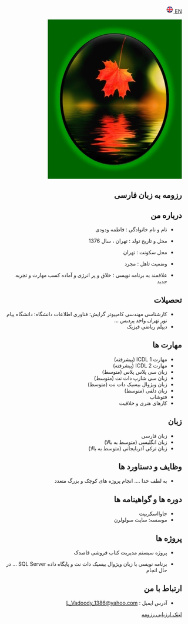 

[EN](CV_En.md)<a class="pt-trigger" href="CV_En" data-animation="62"> <img src="img/en.png" width="20" height="20"/></a>

<style type="text/css">
body{
 direction:rtl;
}
</style>
	
<img src="https://raw.githubusercontent.com/Vadoody/Vadoody.github.io/main/U100.jpg">
 
 ## رزومه به زبان فارسی      


## درباره من
 
+ نام و نام خانوادگی : فاطمه ودودی 

+ محل و تاریخ تولد : تهران ، سال 1376

+ محل سکونت : تهران                                              

+ وضعیت تاهل : مجرد 

+ علاقمند به برنامه نویسی ؛ خلاق و پر انرژی و آماده کسب مهارت و تجربه جدید 


## تحصیلات
 
+ کارشناسی مهندسی کامپیوتر
گرایش: فناوری اطلاعات
دانشگاه: دانشگاه پیام نور تهران واحد پردیس 
...
+ دیپلم ریاضی فیزیک
 
 
## مهارت ها
 
 + مهارت ICDL 1 (پیشرفته)
 + مهارت ICDL 2 (پیشرفته)
 + زبان سی پلاس پلاس (متوسط) 
 + زبان سی شارپ دات نت (متوسط)
 + زبان ویژوال بیسیک دات نت (متوسط) 
 + زبان دلفی (متوسط)
 +  فتوشاپ   
 + کارهای هنری و خلاقیت
 
 
## زبان 
 
 + زبان فارسی 
 + زبان انگلیسی (متوسط به بالا)
 + زبان ترکی آذربایجانی (متوسط به بالا)
 
 
## وظایف و دستاورد ها
  
 + به لطف خدا .... انجام پروژه های کوچک و بزرگ متعدد

## دوره ها و گواهینامه ها
 
 + جاوااسکریپت
 + موسسه: سایت سولولرن
 
 
## پروژه ها 

 + پروژه سیستم مدیریت کتاب فروشی قاصدک

 + برنامه نویسی با زبان ویژوال بیسیک دات نت و پایگاه داده SQL Server ... در حال انجام


## ارتباط با من
 
 + آدرس ایمیل : L_Vadoody_1386@yahoo.com   
 
 

[لینک ارزیابی رزومه](https://github.com/zahramahan/zahramahan.github.io/blob/c97291ea3ff79033f40d8299f92d5f5595268878/ZM_CV_CheckList_AR_3983%20(1).pdf)


